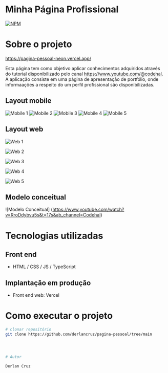 # Minha Página Profissional
[![NPM](https://img.shields.io/npm/l/react)](https://github.com/derlancruz/pagina-pessoal/blob/main/LICENSE)

# Sobre o projeto

https://pagina-pessoal-neon.vercel.app/

Esta página tem como objetivo aplicar conhecimentos adquiridos através do tutorial disponibilizado pelo canal https://www.youtube.com/@codehal. 
A aplicação consiste em uma página de apresentação de portfólio, onde informaações a respeito do um perfil profissional são disponibilizadas.

## Layout mobile
![Mobile 1](https://github.com/derlancruz/pagina-pessoal/blob/main/Layout-mobile.png) ![Mobile 2](https://github.com/derlancruz/pagina-pessoal/blob/main/Layout-mobile2.png) 
![Mobile 3](https://github.com/derlancruz/pagina-pessoal/blob/main/Layout-mobile3.png) ![Mobile 4](https://github.com/derlancruz/pagina-pessoal/blob/main/Layout-mobile4.png)
![Mobile 5](https://github.com/derlancruz/pagina-pessoal/blob/main/Layout-mobile5.png)

## Layout web
![Web 1](https://github.com/derlancruz/pagina-pessoal/blob/main/Layout-web1.png)

![Web 2](https://github.com/derlancruz/pagina-pessoal/blob/main/Layout-web2.png)

![Web 3](https://github.com/derlancruz/pagina-pessoal/blob/main/Layout-web3.png)

![Web 4](https://github.com/derlancruz/pagina-pessoal/blob/main/Layout-web4.png)

![Web 5](https://github.com/derlancruz/pagina-pessoal/blob/main/Layout-web5.png)

## Modelo conceitual
![Modelo Conceitual] (https://www.youtube.com/watch?v=RroDdybvu5s&t=17s&ab_channel=Codehal)

# Tecnologias utilizadas
## Front end
- HTML / CSS / JS / TypeScript

## Implantação em produção
- Front end web: Vercel


# Como executar o projeto


```bash
# clonar repositório
git clone https://github.com/derlancruz/pagina-pessoal/tree/main




# Autor

Derlan Cruz

